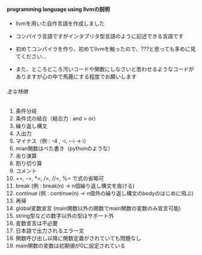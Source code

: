 #### programming language using llvmの説明

* llvmを用いた自作言語を作成しました 
* コンパイラ言語ですがインタプリタ型言語のように記述できる言語です


* 初めてコンパイラを作り、初めてllvmを触ったので、???と思っても多めに見てください...  
* また、ところどころ汚いコードや関数にしなさいと思わせるようなコードがありますが心の中で馬鹿にする程度でお願いします

###### 主な特徴

1. 条件分岐
2. 条件式の結合（結合力 : and > or）
3. 繰り返し構文
4. 入出力
5. マイナス（例 : -4 , -i, --i -> i）
6. mian関数はべた書き（pythonのような）
7. 余り演算
8. 割り切り算
9. コメント
10. +=, -=, *=, /=, //=, %= で式の省略可
11. break (例 : break(n) -> n個繰り返し構文を抜ける)
12. continue (例 : continue(n) -> n個外の繰り返し構文のbodyのはじめに飛ぶ)
13. 再帰
14. global変数宣言 (main関数以外の関数でmain関数の変数のみ宣言可能)
15. string型などの数字以外の型はサポート外
16. 変数宣言は不必要
17. 日本語で出力されるエラー文
18. 関数呼び出し以降に関数定義がされていても問題なし
19. main関数の変数は初期値が0に設定されている
